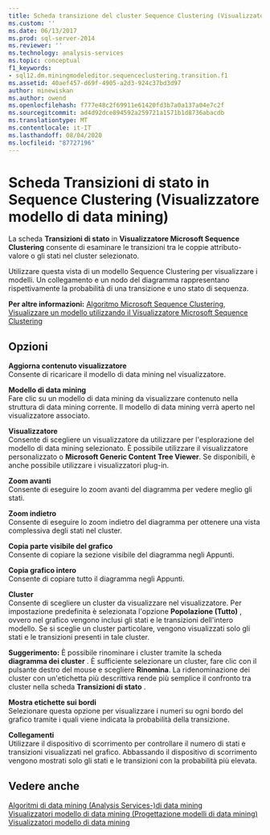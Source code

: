 ```yaml
---
title: Scheda transizione del cluster Sequence Clustering (Visualizzatore modello di data mining) | Microsoft Docs
ms.custom: ''
ms.date: 06/13/2017
ms.prod: sql-server-2014
ms.reviewer: ''
ms.technology: analysis-services
ms.topic: conceptual
f1_keywords:
- sql12.dm.miningmodeleditor.sequenceclustering.transition.f1
ms.assetid: 40aef457-d69f-4905-a2d3-924c37bd3d97
author: minewiskan
ms.author: owend
ms.openlocfilehash: f777e48c2f69911e61420fd3b7a0a137a04e7c2f
ms.sourcegitcommit: ad4d92dce894592a259721a1571b1d8736abacdb
ms.translationtype: MT
ms.contentlocale: it-IT
ms.lasthandoff: 08/04/2020
ms.locfileid: "87727196"
---
```

# <a name="sequence-clustering-cluster-transition-tab-mining-model-viewer"></a>Scheda Transizioni di stato in Sequence Clustering (Visualizzatore modello di data mining)
  La scheda **Transizioni di stato** in **Visualizzatore Microsoft Sequence Clustering** consente di esaminare le transizioni tra le coppie attributo-valore o gli stati nel cluster selezionato.  
  
 Utilizzare questa vista di un modello Sequence Clustering per visualizzare i modelli. Un collegamento e un nodo del diagramma rappresentano rispettivamente la probabilità di una transizione e uno stato di sequenza.  
  
 **Per altre informazioni:** [Algoritmo Microsoft Sequence Clustering](data-mining/microsoft-sequence-clustering-algorithm.md), [Visualizzare un modello utilizzando il Visualizzatore Microsoft Sequence Clustering](data-mining/browse-a-model-using-the-microsoft-sequence-cluster-viewer.md)  
  
## <a name="options"></a>Opzioni  
 **Aggiorna contenuto visualizzatore**  
 Consente di ricaricare il modello di data mining nel visualizzatore.  
  
 **Modello di data mining**  
 Fare clic su un modello di data mining da visualizzare contenuto nella struttura di data mining corrente. Il modello di data mining verrà aperto nel visualizzatore associato.  
  
 **Visualizzatore**  
 Consente di scegliere un visualizzatore da utilizzare per l'esplorazione del modello di data mining selezionato. È possibile utilizzare il visualizzatore personalizzato o **Microsoft Generic Content Tree Viewer**. Se disponibili, è anche possibile utilizzare i visualizzatori plug-in.  
  
 **Zoom avanti**  
 Consente di eseguire lo zoom avanti del diagramma per vedere meglio gli stati.  
  
 **Zoom indietro**  
 Consente di eseguire lo zoom indietro del diagramma per ottenere una vista complessiva degli stati nel cluster.  
  
 **Copia parte visibile del grafico**  
 Consente di copiare la sezione visibile del diagramma negli Appunti.  
  
 **Copia grafico intero**  
 Consente di copiare tutto il diagramma negli Appunti.  
  
 **Cluster**  
 Consente di scegliere un cluster da visualizzare nel visualizzatore. Per impostazione predefinita è selezionata l'opzione **Popolazione (Tutto)** , ovvero nel grafico vengono inclusi gli stati e le transizioni dell'intero modello. Se si sceglie un cluster particolare, vengono visualizzati solo gli stati e le transizioni presenti in tale cluster.  
  
 **Suggerimento:** È possibile rinominare i cluster tramite la scheda **diagramma dei cluster** . È sufficiente selezionare un cluster, fare clic con il pulsante destro del mouse e scegliere **Rinomina**. La ridenominazione dei cluster con un'etichetta più descrittiva rende più semplice il confronto tra cluster nella scheda **Transizioni di stato** .  
  
 **Mostra etichette sui bordi**  
 Selezionare questa opzione per visualizzare i numeri su ogni bordo del grafico tramite i quali viene indicata la probabilità della transizione.  
  
 **Collegamenti**  
 Utilizzare il dispositivo di scorrimento per controllare il numero di stati e transizioni visualizzati nel grafico. Abbassando il dispositivo di scorrimento vengono mostrati solo gli stati e le transizioni con la probabilità più elevata.  
  
## <a name="see-also"></a>Vedere anche  
 [Algoritmi di data mining &#40;Analysis Services-&#41;di data mining](data-mining/data-mining-algorithms-analysis-services-data-mining.md)   
 [Visualizzatori modello di data mining &#40;Progettazione modelli di data mining&#41;](mining-model-viewers-data-mining-model-designer.md)   
 [Visualizzatori modello di data mining](data-mining/data-mining-model-viewers.md)  
  
  
